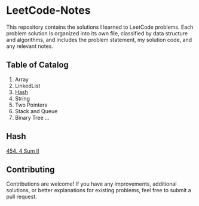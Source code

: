 # LeetCode-Notes

This repository contains the solutions I learned to LeetCode problems. Each problem solution is organized into its own file, classified by data structure and algorithms, and includes the problem statement, my solution code, and any relevant notes.

## Table of Catalog
1. Array
2. LinkedList
3. [Hash](https://github.com/Lexiealwayswins/Leetcode-Note/tree/main/Hash)
4. String
5. Two Pointers
6. Stack and Queue
7. Binary Tree
...

## Hash
[454. 4 Sum II](https://github.com/Lexiealwayswins/Leetcode-Note/blob/main/Hash/454_4Sum_II.md)



## Contributing
Contributions are welcome! 
If you have any improvements, additional solutions, or better explanations for existing problems, feel free to submit a pull request.